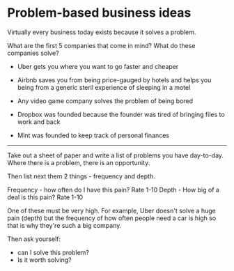 # Problem-based business ideas

Virtually every business today exists because it solves a problem.

What are the first 5 companies that come in mind?
What do these companies solve?

- Uber gets you where you want to go faster and cheaper
- Airbnb saves you from being price-gauged by hotels and helps you being from a generic steril experience of sleeping in a motel
- Any video game company solves the problem of being bored

- Dropbox was founded because the founder was tired of bringing files to work and back
- Mint was founded to keep track of personal finances

---

Take out a sheet of paper and write a list of problems you have day-to-day.
Where there is a problem, there is an opportunity.

Then list next them 2 things - frequency and depth.

Frequency - how often do I have this pain? Rate 1-10
Depth - How big of a deal is this pain? Rate 1-10

One of these must be very high. For example, Uber doesn't solve a huge pain (depth)
but the frequency of how often people need a car is high so that is why they're
such a big company.

Then ask yourself:
- can I solve this problem?
- Is it worth solving?

